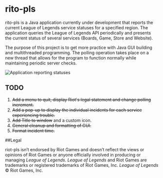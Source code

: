 # rito-pls
rito-pls is a Java application currently under development that reports the current League of Legends service statuses 
for a specified region.  The application queries the League of Legends API periodically and presents the current status
of several services (Boards, Game, Store and Website).

The purpose of this project is to get more practice with Java GUI building and multithreaded programming.  The polling
operation takes place on a new thread that allows for the program to function normally while maintaining periodic server
checks.

![Application reporting statuses](http://i.imgur.com/vvtjJJV.png)

## TODO

1. ~~Add a menu to quit, display Riot's legal statement and change polling increment.~~
2. ~~Add a pop-up to display the individual incidents for each service experiencing trouble.~~
3. ~~Add Title to window~~ and a custom icon.
4. ~~General cleanup and formatting of GUI.~~
5. ~~Format incident time.~~

##Legal

riot-pls isn’t endorsed by Riot Games and doesn’t reflect the views or opinions of Riot Games or
anyone officially involved in producing or managing *League of Legends*. *League of Legends* and Riot Games
are trademarks or registered trademarks of Riot Games, Inc. *League of Legends* © Riot Games, Inc.
